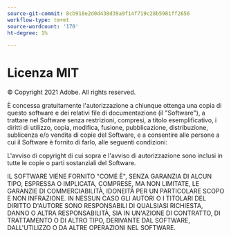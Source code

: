 ```yaml
---
source-git-commit: 8cb918e2d0d438d39a9f14f719c28b5981ff2656
workflow-type: tm+mt
source-wordcount: '170'
ht-degree: 1%

---
```

# Licenza MIT

© Copyright 2021 Adobe. All rights reserved.

È concessa gratuitamente l&#39;autorizzazione a chiunque ottenga una copia di questo software e dei relativi file di documentazione (il &quot;Software&quot;), a trattare nel Software senza restrizioni, compresi, a titolo esemplificativo, i diritti di utilizzo, copia, modifica, fusione, pubblicazione, distribuzione, sublicenza e/o vendita di copie del Software, e a consentire alle persone a cui il Software è fornito di farlo, alle seguenti condizioni:

L&#39;avviso di copyright di cui sopra e l&#39;avviso di autorizzazione sono inclusi in tutte le copie o parti sostanziali del Software.

IL SOFTWARE VIENE FORNITO &quot;COME È&quot;, SENZA GARANZIA DI ALCUN TIPO, ESPRESSA O IMPLICATA, COMPRESE, MA NON LIMITATE, LE GARANZIE DI COMMERCIABILITÀ, IDONEITÀ PER UN PARTICOLARE SCOPO E NON INFRAZIONE. IN NESSUN CASO GLI AUTORI O I TITOLARI DEL DIRITTO D&#39;AUTORE SONO RESPONSABILI DI QUALSIASI RICHIESTA, DANNO O ALTRA RESPONSABILITÀ, SIA IN UN&#39;AZIONE DI CONTRATTO, DI TRATTAMENTO O DI ALTRO TIPO, DERIVANTE DAL SOFTWARE, DALL&#39;UTILIZZO O DA ALTRE OPERAZIONI NEL SOFTWARE.
